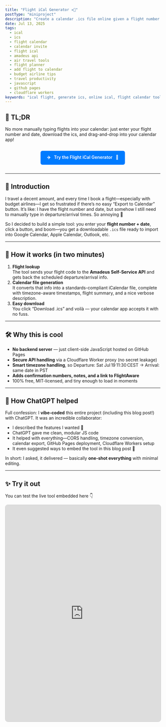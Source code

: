 ```yaml
---
title: "Flight iCal Generator ✈️📆"
postType: "miniproject"
description: "Create a calendar .ics file online given a flight number."
date: Jul 13, 2025
tags:
  - ical
  - ics
  - flight calendar
  - calendar invite
  - flight ical
  - amadeus api
  - air travel tools
  - flight planner
  - add flight to calendar
  - budget airline tips
  - travel productivity
  - javascript
  - github pages
  - cloudflare workers
keywords: "ical flight, generate ics, online ical, flight calendar tool, ics calendar flight, add airline ticket to calendar, travel tools 2025"
---
```


## 🧳 TL;DR

No more manually typing flights into your calendar: just enter your flight number and date, download the ics, and drag-and-drop into your calendar app!

<!-- [Click here to go to the tool](https://gchenfc.github.io/flight-ical-generator/) -->
<div style="text-align: center; margin-top: 2em; margin-bottom: 2em;">
  <a href="https://gchenfc.github.io/flight-ical-generator/"
     target="_blank"
     rel="noopener"
     style="display:inline-block;padding:0.75em 1.5em;background-color:#007bff;color:white;border-radius:6px;text-decoration:none;font-weight:600;transition:background-color 0.2s ease;">
    ✈️ &nbsp; Try the Flight iCal Generator &nbsp; 📆
  </a>
</div>

---

## 👋 Introduction
I travel a decent amount, and every time I book a flight—especially with budget airlines—I get so frustrated if there’s no easy “Export to Calendar” button. It’s like: I have the flight number and date, but somehow I still need to manually type in departure/arrival times. So annoying 😤

So I decided to build a simple tool: you enter your **flight number + date**, click a button, and boom—you get a downloadable `.ics` file ready to import into Google Calendar, Apple Calendar, Outlook, etc.

---

## 🚀 How it works (in two minutes)

1. **Flight lookup**  
   The tool sends your flight code to the **Amadeus Self-Service API** and gets back the scheduled departure/arrival info.
2. **Calendar file generation**  
   It converts that info into a standards-compliant iCalendar file, complete with timezone-aware timestamps, flight summary, and a nice verbose description.
3. **Easy download**  
   You click “Download .ics” and voilà — your calendar app accepts it with no fuss.

---

## 🛠️ Why this is cool

- **No backend server** — just client-side JavaScript hosted on GitHub Pages  
- **Secure API handling** via a Cloudflare Worker proxy (no secret leakage)  
- **Smart timezone handling**, so Departure: Sat Jul 19 11:30 CEST → Arrival: same date in PST  
- **Adds confirmation numbers, notes, and a link to FlightAware**  
- 100% free, MIT-licensed, and tiny enough to load in moments

---

## 🤖 How ChatGPT helped

Full confession: I **vibe‑coded** this entire project (including this blog post!) with ChatGPT. It was an incredible collaborator:

- I described the features I wanted 📝  
- ChatGPT gave me clean, modular JS code  
- It helped with everything—CORS handling, timezone conversion, calendar export, GitHub Pages deployment, Cloudflare Workers setup  
- It even suggested ways to embed the tool in this blog post 🎉  

In short: I asked, it delivered — basically **one‑shot everything** with minimal editing.

---

## ✨ Try it out

You can test the live tool embedded here 👇

<style>
  #flight-tool-wrapper {
    width: 100%;
    border: 1px solid #ccc;
    border-radius: 8px;
    overflow: hidden;
  }

  #flight-tool {
    width: 100%;
    border: none;
    transition: height 0.3s ease;
  }
</style>

<div id="flight-tool-wrapper">
  <iframe
    id="flight-tool"
    src="https://gchenfc.github.io/flight-ical-generator/"
    height="700"
    allowtransparency="true"
    scrolling="no"></iframe>
</div>

<script>
  window.addEventListener('message', (event) => {
    if (event.data?.type === 'flightToolHeight') {
      const iframe = document.getElementById('flight-tool');
      if (iframe) {
        iframe.style.height = event.data.height + 'px';
      }
    }
  });
</script>
